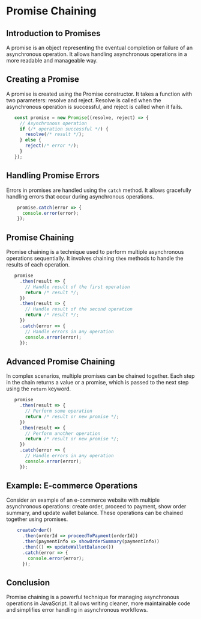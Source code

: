 
Promise Chaining
======================

Introduction to Promises
------------------------

A promise is an object representing the eventual completion or failure of an asynchronous operation. It allows handling asynchronous operations in a more readable and manageable way.

Creating a Promise
------------------

A promise is created using the Promise constructor. It takes a function with two parameters: resolve and reject. Resolve is called when the asynchronous operation is successful, and reject is called when it fails.

 ```javascript   
    const promise = new Promise((resolve, reject) => {
      // Asynchronous operation
      if (/* operation successful */) {
        resolve(/* result */);
      } else {
        reject(/* error */);
      }
    });
```   

Handling Promise Errors
-----------------------

Errors in promises are handled using the `catch` method. It allows gracefully handling errors that occur during asynchronous operations.

```javascript  
    promise.catch(error => {
      console.error(error);
    });
```   

Promise Chaining
----------------

Promise chaining is a technique used to perform multiple asynchronous operations sequentially. It involves chaining `then` methods to handle the results of each operation.

 ```javascript    
    promise
      .then(result => {
        // Handle result of the first operation
        return /* result */;
      })
      .then(result => {
        // Handle result of the second operation
        return /* result */;
      })
      .catch(error => {
        // Handle errors in any operation
        console.error(error);
      });
```  

Advanced Promise Chaining
-------------------------

In complex scenarios, multiple promises can be chained together. Each step in the chain returns a value or a promise, which is passed to the next step using the `return` keyword.

 ```javascript   
    promise
      .then(result => {
        // Perform some operation
        return /* result or new promise */;
      })
      .then(result => {
        // Perform another operation
        return /* result or new promise */;
      })
      .catch(error => {
        // Handle errors in any operation
        console.error(error);
      });
```

Example: E-commerce Operations
------------------------------

Consider an example of an e-commerce website with multiple asynchronous operations: create order, proceed to payment, show order summary, and update wallet balance. These operations can be chained together using promises.

```javascript
    createOrder()
      .then(orderId => proceedToPayment(orderId))
      .then(paymentInfo => showOrderSummary(paymentInfo))
      .then(() => updateWalletBalance())
      .catch(error => {
        console.error(error);
      });
```   

Conclusion
----------

Promise chaining is a powerful technique for managing asynchronous operations in JavaScript. It allows writing cleaner, more maintainable code and simplifies error handling in asynchronous workflows.